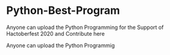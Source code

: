 # Python-Best-Program

Anyone can upload the Python Programming for the Support of Hactoberfest 2020 and Contribute here

Anyone can upload the Python Programmig
